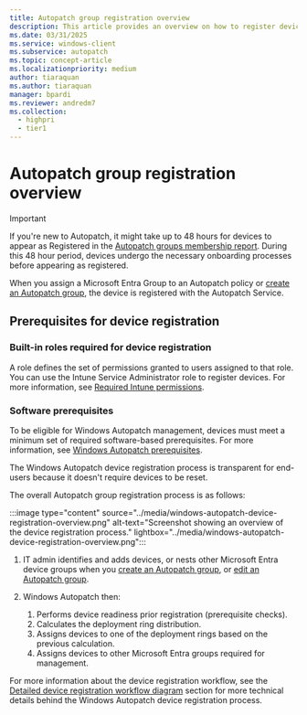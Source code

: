 ```yaml
---
title: Autopatch group registration overview
description: This article provides an overview on how to register devices in Autopatch.
ms.date: 03/31/2025
ms.service: windows-client
ms.subservice: autopatch
ms.topic: concept-article
ms.localizationpriority: medium
author: tiaraquan
ms.author: tiaraquan
manager: bpardi
ms.reviewer: andredm7
ms.collection:
  - highpri
  - tier1
---
```


# Autopatch group registration overview

> [!IMPORTANT]
> If you're new to Autopatch, it might take up to 48 hours for devices to appear as Registered in the [Autopatch groups membership report](../deploy/windows-autopatch-register-devices.md#autopatch-groups-membership-report). During this 48 hour period, devices undergo the necessary onboarding processes before appearing as registered.

When you assign a Microsoft Entra Group to an Autopatch policy or [create an Autopatch group](../manage/windows-autopatch-manage-autopatch-groups.md#create-an-autopatch-group), the device is registered with the Autopatch Service.

## Prerequisites for device registration

### Built-in roles required for device registration

A role defines the set of permissions granted to users assigned to that role. You can use the Intune Service Administrator role to register devices. For more information, see [Required Intune permissions](../prepare/windows-autopatch-prerequisites.md#required-intune-permissions).

### Software prerequisites

To be eligible for Windows Autopatch management, devices must meet a minimum set of required software-based prerequisites. For more information, see [Windows Autopatch prerequisites](../prepare/windows-autopatch-prerequisites.md).

The Windows Autopatch device registration process is transparent for end-users because it doesn't require devices to be reset.

The overall Autopatch group registration process is as follows:

:::image type="content" source="../media/windows-autopatch-device-registration-overview.png" alt-text="Screenshot showing an overview of the device registration process." lightbox="../media/windows-autopatch-device-registration-overview.png":::

1. IT admin identifies and adds devices, or nests other Microsoft Entra device groups when you [create an Autopatch group](../manage/windows-autopatch-manage-autopatch-groups.md#create-an-autopatch-group), or [edit an Autopatch group](../manage/windows-autopatch-manage-autopatch-groups.md#edit-an-autopatch-group).

2. Windows Autopatch then:
    1. Performs device readiness prior registration (prerequisite checks).
    2. Calculates the deployment ring distribution.
    3. Assigns devices to one of the deployment rings based on the previous calculation.
    4. Assigns devices to other Microsoft Entra groups required for management.

For more information about the device registration workflow, see the [Detailed device registration workflow diagram](../deploy/windows-autopatch-register-devices.md#detailed-device-registration-workflow-diagram) section for more technical details behind the Windows Autopatch device registration process.
